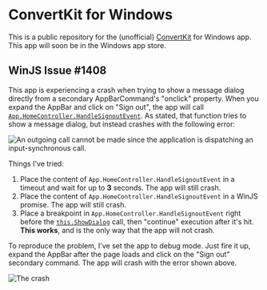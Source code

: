 # ConvertKit for Windows

This is a public repository for the (unofficial) [ConvertKit](https://convertkit.com) for Windows app. This app will soon be in the Windows app store.

## WinJS Issue #1408

This app is experiencing a crash when trying to show a message dialog directly from a secondary AppBarCommand's "onclick" property. When you expand the AppBar and click on "Sign out", the app will call [`App.HomeController.HandleSignoutEvent`](https://github.com/nozzlegear/ConvertKitForWindows/blob/WinJS-Issue-1408/ConvertKit/src/pages/home/HomeController.ts#L120). As stated, that function tries to show a message dialog, but instead crashes with the following error:

![An outgoing call cannot be made since the application is dispatching an input-synchronous call.](https://i.imgur.com/7Y7UYXy.png)

Things I've tried:

1. Place the content of `App.HomeController.HandleSignoutEvent` in a timeout and wait for up to **3** seconds. The app will still crash.
2. Place the content of `App.HomeController.HandleSignoutEvent` in a WinJS promise. The app will still crash.
3. Place a breakpoint in `App.HomeController.HandleSignoutEvent` right before the [`this.ShowDialog`](https://github.com/nozzlegear/ConvertKitForWindows/blob/WinJS-Issue-1408/ConvertKit/src/pages/home/HomeController.ts#L132) call, then "continue" execution after it's hit. **This works**, and is the only way that the app will not crash.

To reproduce the problem, I've set the app to debug mode. Just fire it up, expand the AppBar after the page loads and click on the "Sign out" secondary command. The app will crash with the error shown above.

![The crash](https://zippy.gfycat.com/UnconsciousPresentAntarcticfurseal.gif)